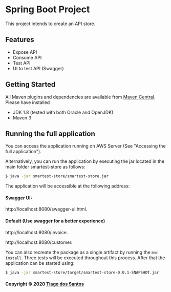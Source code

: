 #  Spring Boot Project 

This project intends to create an API store.

## Features
* Expose API
* Consume API
* Test API
* UI to test API (Swagger)

##  Getting Started

All Maven plugins and dependencies are available from [Maven Central](https://search.maven.org/). Please have installed
* JDK 1.8 (tested with both Oracle and OpenJDK)
* Maven 3




## Running the full application


You can access the application running on AWS Server (See "Accessing the full application").

Alternatively, you can run the application by executing the jar located in the main folder smartest-store as follows:

```bash
$ java -jar smartest-store/smartest-store.jar
```


The application will be accessible at the following address: 

#### Swagger UI: 
http://localhost:8080/swagger-ui.html.

#### Default (Use swagger for a better experience) 
http://localhost:8080/invoice.

http://localhost:8080/customer.

You can also recreate the package as a single artifact by running the `mvn install`. Three tests will be executed throughout this process. After that the application can be started using:

```bash
$ java -jar smartest-store/target/smartest-store-0.0.1-SNAPSHOT.jar
```
 

#### Copyright &copy; 2020 [Tiago dos Santos](https://github.com/TiagodosSantos)
